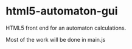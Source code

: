 html5-automaton-gui
===================

HTML5 front end for an automaton calculations.


Most of the work will be done in main.js
